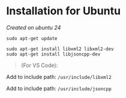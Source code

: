 # Installation for Ubuntu

*Created on ubuntu 24*

```
sudo apt-get update
```

```
sudo apt-get install libxml2 libxml2-dev
sudo apt-get install libjsoncpp-dev
```

> (For VS Code):

Add to include path: `/usr/include/libxml2`

Add to include path: `/usr/include/jsoncpp`

